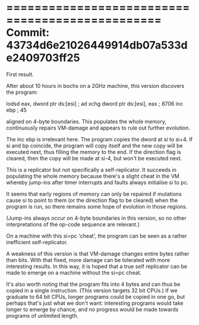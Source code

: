 
================================================
Commit: 43734d6e21026449914db07a533de2409703ff25
================================================

First result.

After about 10 hours in bochs on a 2GHz machine, this version discovers the program:

 lodsd eax, dword ptr ds:[esi] ; ad
 xchg dword ptr ds:[esi], eax ; 8706
 inc ebp                   ; 45

aligned on 4-byte boundaries. This populates the whole memory, continuously repairs VM-damage and appears to rule out further evolution.

The inc ebp is irrelevant here. The program copies the dword at si to si+4. If si and bp coincide, the program will copy itself and the new copy will be executed next, thus filling the memory to the end. If the direction flag is cleared, then the copy will be made at si-4, but won't be executed next. 

This is a replicator but not specifically a self-replicator. It succeeds in populating the whole memory because there's a slight cheat in the VM whereby jump-ins after timer interrupts and faults always initialise si to pc. 

It seems that early regions of memory can only be repaired if mutations cause si to point to them (or the direction flag to be cleared) when the program is run, so there remains some hope of evolution in those regions.

(Jump-ins always occur on 4-byte boundaries in this version, so no other interpretations of the op-code sequence are relevant.)

On a machine with this si=pc 'cheat', the program can be seen as a rather inefficient self-replicator. 

A weakness of this version is that VM-damage changes entire bytes rather than bits. With that fixed, more damage can be tolerated with more interesting results. In this way, it is hoped that a true self replicator can be made to emerge on a machine without the si=pc cheat. 

It's also worth noting that the program fits into 4 bytes and can thus be copied in a single instruction. (This version targets 32 bit CPUs.) If we graduate to 64 bit CPUs, longer programs could be copied in one go, but perhaps that's just what we don't want: interesting programs would take longer to emerge by chance, and no progress would be made towards programs of unlimited length.



